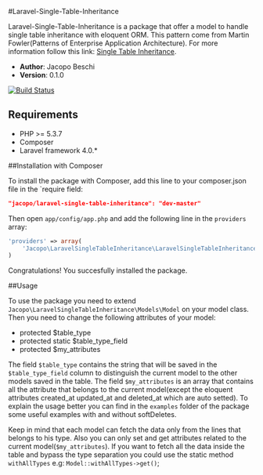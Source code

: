 #Laravel-Single-Table-Inheritance

Laravel-Single-Table-Inheritance is a package that offer a model to handle single table inheritance with eloquent ORM. This pattern come from Martin Fowler(Patterns of Enterprise Application Architecture). For more information follow this link: <a href="http://martinfowler.com/eaaCatalog/index.html" target="_blank">Single Table Inheritance</a>.

- **Author**: Jacopo Beschi
- **Version**: 0.1.0

[![Build Status](https://travis-ci.org/intrip/laravel-single-table-inheritance.png)](https://travis-ci.org/intrip/laravel-single-table-inheritance)

## Requirements

- PHP >= 5.3.7
- Composer
- Laravel framework 4.0.*

##Installation with Composer

To install the package with Composer, add this line to your composer.json file in the `require field:

```json
"jacopo/laravel-single-table-inheritance": "dev-master"
```

Then open `app/config/app.php` and add the following line in the `providers` array:

```php
'providers' => array(
    'Jacopo\LaravelSingleTableInheritance\LaravelSingleTableInheritanceServiceProvider',
)
```

Congratulations! You succesfully installed the package.

##Usage

To use the package you need to extend `Jacopo\LaravelSingleTableInheritance\Models\Model` on your model class. Then you need to change the following attributes of your model:

- protected $table_type
- protected static $table_type_field
- protected $my_attributes

The field `$table_type` contains the string that will be saved in the `$table_type_field` column to distinguish the current model to the other models saved in the table. The field `$my_attributes` is an array that contains all the attribute that belongs to the current model(except the eloquent attributes created_at updated_at and deleted_at which are auto setted). To explain the usage better you can find in the `examples` folder of the package some useful examples with and without softDeletes.

Keep in mind that each model can fetch the data only from the lines that belongs to his type. Also you can only set and get attributes related to the current model(`$my_attributes`). If you want to fetch all the data inside the table and bypass the type separation you could use the static method `withAllTypes` e.g: `Model::withAllTypes->get()`;
